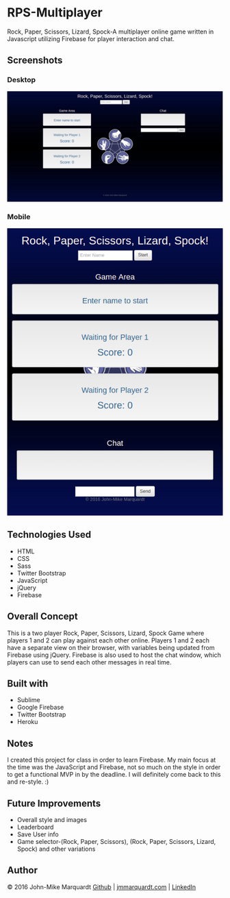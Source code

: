 # RPS-Multiplayer
Rock, Paper, Scissors, Lizard, Spock-A multiplayer online game written in Javascript utilizing Firebase for player interaction and chat.

## Screenshots
### Desktop
![ScreenShot](assets/images/screenshot_1.png)
### Mobile
![ScreenShot](assets/images/screenshot_2.png)

## Technologies Used
* HTML
* CSS
* Sass
* Twitter Bootstrap
* JavaScript
* jQuery
* Firebase

## Overall Concept
This is a two player Rock, Paper, Scissors, Lizard, Spock Game where players 1 and 2 can play against each other online.  Players 1  and 2 each have a separate view on their browser, with variables being updated from Firebase using jQuery.  Firebase is also used to host the chat window, which players can use to send each other messages in real time. 

## Built with
* Sublime
* Google Firebase
* Twitter Bootstrap
* Heroku

## Notes
I created this project for class in order to learn Firebase.  My main focus at the time was the JavaScript and Firebase, not so much on the style in order to get a functional MVP in by the deadline.  I will definitely come back to this and re-style. :)

## Future Improvements
* Overall style and images
* Leaderboard
* Save User info
* Game selector-(Rock, Paper, Scissors), (Rock, Paper, Scissors, Lizard, Spock) and other variations

## Author
&copy; 2016 John-Mike Marquardt [Github](https://github.com/codemarq) | [jmmarquardt.com](https://jmmarquardt.com) | [LinkedIn](https://www.linkedin.com/in/jmmarquardt)
